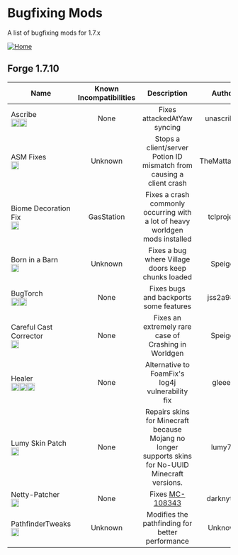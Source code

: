 # Bugfixing Mods

A list of bugfixing mods for 1.7.x

[![Home](https://i.imgur.com/zGuelkW.png)](/README.md)

## Forge 1.7.10

| Name | Known Incompatibilities | Description | Author | Bugfixing | [Label](/README.md#labels) |
| --- | :---: | :---: | :---: | :---: | :---: |
| Ascribe<br>[<img src=/images/curseforge.png height=18>](https://www.curseforge.com/minecraft/mc-mods/ascribe)[<img src=/images/github.ico height=18>](https://github.com/unascribed-archive/Ascribe) | None | Fixes attackedAtYaw syncing | unascribed | Server | None |
| ASM Fixes<br>[<img src=/images/curseforge.png height=18>](https://www.curseforge.com/minecraft/mc-mods/asm-fixes-j-a-f-m) | Unknown | Stops a client/server Potion ID mismatch from causing a client crash | TheMattaBase | Both | Incompatible (7) |
| Biome Decoration Fix<br>[<img src=/images/curseforge.png height=18>](https://www.curseforge.com/minecraft/mc-mods/biome-decoration-fix) | GasStation | Fixes a crash commonly occurring with a lot of heavy worldgen mods installed | tclproject | Both | None |
| Born in a Barn<br>[<img src=/images/curseforge.png height=18>](https://www.curseforge.com/minecraft/mc-mods/born-in-a-barn) | Unknown | Fixes a bug where Village doors keep chunks loaded | Speiger | Server | None |
| BugTorch<br>[<img src=/images/modrinth.ico height=18>](https://modrinth.com/mod/bugtorch)[<img src=/images/github.ico height=18>](https://github.com/jss2a98aj/BugTorch) | None | Fixes bugs and backports some features | jss2a98aj | Both | None |
| Careful Cast Corrector<br>[<img src=/images/curseforge.png height=18>](https://www.curseforge.com/minecraft/mc-mods/careful-cast-corrector-ccc) | None | Fixes an extremely rare case of Crashing in Worldgen | Speiger | Both | None |
| Healer<br>[<img src=/images/curseforge.png height=18>](https://www.curseforge.com/minecraft/mc-mods/healer)[<img src=/images/modrinth.ico height=18>](https://modrinth.com/mod/healer)[<img src=/images/github.ico height=18>](https://github.com/Glease/Healer/) | None | Alternative to FoamFix's log4j vulnerability fix | gleee8 | Both | None |
| Lumy Skin Patch<br>[<img src=/images/curseforge.png height=18>](https://www.curseforge.com/minecraft/mc-mods/lumy-skin-patch) | None | Repairs skins for Minecraft because Mojang no longer supports skins for No-UUID Minecraft versions. | lumy79 | Client | None |
| Netty-Patcher<br>[<img src=/images/github.ico height=18>](https://github.com/draknyte1/Netty-Patcher) | None | Fixes [MC-108343](https://bugs.mojang.com/browse/MC-108343) | darknyte1 | Client | None |
| PathfinderTweaks<br>[<img src=/images/github.ico height=18>](https://github.com/HostileNetworks/OBSOLETE-ReignModpack/blob/master/mods/PathfinderTweaks-1.7.10-1.0.13.jar) | Unknown | Modifies the pathfinding for better performance | Unknown | Server | None |
